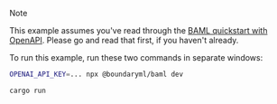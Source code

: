 > [!NOTE]  
> This example assumes you've read through the [BAML quickstart with
> OpenAPI](http://docs.boundaryml.com/docs/get-started/quickstart/openapi). Please
> go and read that first, if you haven't already.

To run this example, run these two commands in separate windows:

```bash
OPENAI_API_KEY=... npx @boundaryml/baml dev
```

```bash
cargo run
```